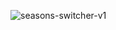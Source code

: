 ![seasons-switcher-v1](https://github.com/user-attachments/assets/abe8063d-49ae-40e8-b516-1ac3a07681ea)
